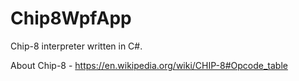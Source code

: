 # Chip8WpfApp

Chip-8 interpreter written in C#.

About Chip-8 - https://en.wikipedia.org/wiki/CHIP-8#Opcode_table
